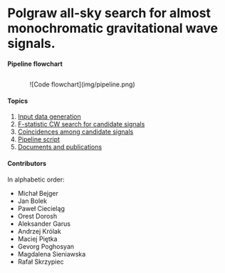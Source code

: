 # Polgraw all-sky search for almost monochromatic gravitational wave signals. 

#### Pipeline flowchart  

##
<p style="margin-left:50px;">
![Code flowchart](img/pipeline.png)
</p>

#### Topics

1. [Input data generation](input_data.md) 
2. [F-statistic CW search for candidate signals](search_for_candidates.md)
3. [Coincidences among candidate signals](coincidences.md)
4. [Pipeline script](pipeline_script.md)
5. [Documents and publications](articles.md)

#### Contributors 

In alphabetic order:

* Michał Bejger
* Jan Bolek
* Paweł Ciecieląg
* Orest Dorosh
* Aleksander Garus
* Andrzej Królak
* Maciej Piętka
* Gevorg Poghosyan
* Magdalena Sieniawska 
* Rafał Skrzypiec

